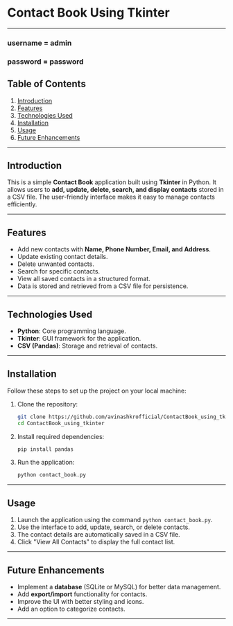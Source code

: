 # Contact Book Using Tkinter

---

### username = admin
### password = password


## Table of Contents
1. [Introduction](#introduction)
2. [Features](#features)
3. [Technologies Used](#technologies-used)
4. [Installation](#installation)
5. [Usage](#usage)
6. [Future Enhancements](#future-enhancements)

---

## Introduction
This is a simple **Contact Book** application built using **Tkinter** in Python. It allows users to **add, update, delete, search, and display contacts** stored in a CSV file. The user-friendly interface makes it easy to manage contacts efficiently.

---

## Features
- Add new contacts with **Name, Phone Number, Email, and Address**.
- Update existing contact details.
- Delete unwanted contacts.
- Search for specific contacts.
- View all saved contacts in a structured format.
- Data is stored and retrieved from a CSV file for persistence.

---

## Technologies Used
- **Python**: Core programming language.
- **Tkinter**: GUI framework for the application.
- **CSV (Pandas)**: Storage and retrieval of contacts.

---

## Installation
Follow these steps to set up the project on your local machine:

1. Clone the repository:
   ```bash
   git clone https://github.com/avinashkrofficial/ContactBook_using_tkinter.git
   cd ContactBook_using_tkinter
   ```

2. Install required dependencies:
   ```bash
   pip install pandas
   ```

3. Run the application:
   ```bash
   python contact_book.py
   ```

---

## Usage
1. Launch the application using the command `python contact_book.py`.
2. Use the interface to add, update, search, or delete contacts.
3. The contact details are automatically saved in a CSV file.
4. Click "View All Contacts" to display the full contact list.

---

## Future Enhancements
- Implement a **database** (SQLite or MySQL) for better data management.
- Add **export/import** functionality for contacts.
- Improve the UI with better styling and icons.
- Add an option to categorize contacts.

---

